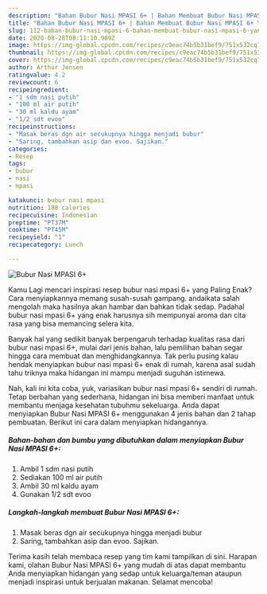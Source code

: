 ```yaml
---
description: "Bahan Bubur Nasi MPASI 6+ | Bahan Membuat Bubur Nasi MPASI 6+ Yang Mudah Dan Praktis"
title: "Bahan Bubur Nasi MPASI 6+ | Bahan Membuat Bubur Nasi MPASI 6+ Yang Mudah Dan Praktis"
slug: 112-bahan-bubur-nasi-mpasi-6-bahan-membuat-bubur-nasi-mpasi-6-yang-mudah-dan-praktis
date: 2020-08-28T08:11:10.989Z
image: https://img-global.cpcdn.com/recipes/c9eac74b5b31bef9/751x532cq70/bubur-nasi-mpasi-6-foto-resep-utama.jpg
thumbnail: https://img-global.cpcdn.com/recipes/c9eac74b5b31bef9/751x532cq70/bubur-nasi-mpasi-6-foto-resep-utama.jpg
cover: https://img-global.cpcdn.com/recipes/c9eac74b5b31bef9/751x532cq70/bubur-nasi-mpasi-6-foto-resep-utama.jpg
author: Arthur Jensen
ratingvalue: 4.2
reviewcount: 6
recipeingredient:
- "1 sdm nasi putih"
- "100 ml air putih"
- "30 ml kaldu ayam"
- "1/2 sdt evoo"
recipeinstructions:
- "Masak beras dgn air secukupnya hingga menjadi bubur"
- "Saring, tambahkan asip dan evoo. Sajikan."
categories:
- Resep
tags:
- bubur
- nasi
- mpasi

katakunci: bubur nasi mpasi 
nutrition: 188 calories
recipecuisine: Indonesian
preptime: "PT37M"
cooktime: "PT45M"
recipeyield: "1"
recipecategory: Lunch

---
```



![Bubur Nasi MPASI 6+](https://img-global.cpcdn.com/recipes/c9eac74b5b31bef9/751x532cq70/bubur-nasi-mpasi-6-foto-resep-utama.jpg)

Kamu Lagi mencari inspirasi resep bubur nasi mpasi 6+ yang Paling Enak? Cara menyiapkannya memang susah-susah gampang. andaikata salah mengolah maka hasilnya akan hambar dan bahkan tidak sedap. Padahal bubur nasi mpasi 6+ yang enak harusnya sih mempunyai aroma dan cita rasa yang bisa memancing selera kita.



Banyak hal yang sedikit banyak berpengaruh terhadap kualitas rasa dari bubur nasi mpasi 6+, mulai dari jenis bahan, lalu pemilihan bahan segar hingga cara membuat dan menghidangkannya. Tak perlu pusing kalau hendak menyiapkan bubur nasi mpasi 6+ enak di rumah, karena asal sudah tahu triknya maka hidangan ini mampu menjadi suguhan istimewa.


Nah, kali ini kita coba, yuk, variasikan bubur nasi mpasi 6+ sendiri di rumah. Tetap berbahan yang sederhana, hidangan ini bisa memberi manfaat untuk membantu menjaga kesehatan tubuhmu sekeluarga. Anda dapat menyiapkan Bubur Nasi MPASI 6+ menggunakan 4 jenis bahan dan 2 tahap pembuatan. Berikut ini cara dalam menyiapkan hidangannya.

<!--inarticleads1-->

##### Bahan-bahan dan bumbu yang dibutuhkan dalam menyiapkan Bubur Nasi MPASI 6+:

1. Ambil 1 sdm nasi putih
1. Sediakan 100 ml air putih
1. Ambil 30 ml kaldu ayam
1. Gunakan 1/2 sdt evoo




<!--inarticleads2-->

##### Langkah-langkah membuat Bubur Nasi MPASI 6+:

1. Masak beras dgn air secukupnya hingga menjadi bubur
1. Saring, tambahkan asip dan evoo. Sajikan.




Terima kasih telah membaca resep yang tim kami tampilkan di sini. Harapan kami, olahan Bubur Nasi MPASI 6+ yang mudah di atas dapat membantu Anda menyiapkan hidangan yang sedap untuk keluarga/teman ataupun menjadi inspirasi untuk berjualan makanan. Selamat mencoba!
